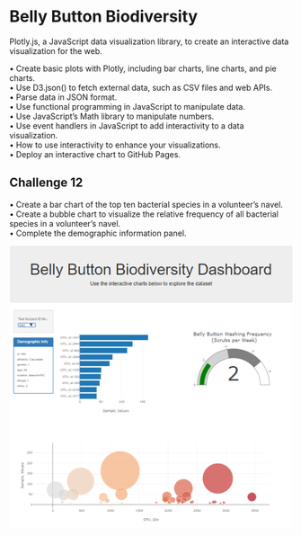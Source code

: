 # Belly Button Biodiversity
Plotly.js, a JavaScript data visualization library, to create an interactive data visualization for the web.

•	Create basic plots with Plotly, including bar charts, line charts, and pie charts. </br>
•	Use D3.json() to fetch external data, such as CSV files and web APIs.</br>
•	Parse data in JSON format.</br>
•	Use functional programming in JavaScript to manipulate data.</br>
•	Use JavaScript’s Math library to manipulate numbers.</br>
•	Use event handlers in JavaScript to add interactivity to a data visualization.</br>
•	How to use interactivity to enhance your visualizations.</br>
•	Deploy an interactive chart to GitHub Pages.</br>

## Challenge 12

•	Create a bar chart of the top ten bacterial species in a volunteer’s navel.</br>
•	Create a bubble chart to visualize the relative frequency of all bacterial species in a volunteer’s navel.</br>
•	Complete the demographic information panel.</br>

![](web.PNG)

